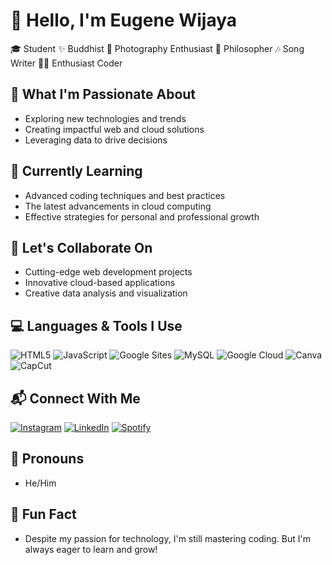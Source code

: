 # 👋 Hello, I'm Eugene Wijaya

🎓 Student ✨ Buddhist 📸 Photography Enthusiast 🧠 Philosopher 🎶 Song Writer 🧑‍💻 Enthusiast Coder

## 🚀 What I'm Passionate About
- Exploring new technologies and trends
- Creating impactful web and cloud solutions
- Leveraging data to drive decisions

## 🧠 Currently Learning
- Advanced coding techniques and best practices
- The latest advancements in cloud computing
- Effective strategies for personal and professional growth

## 🤝 Let's Collaborate On
- Cutting-edge web development projects
- Innovative cloud-based applications
- Creative data analysis and visualization

## 💻 Languages & Tools I Use
![HTML5](https://img.shields.io/badge/-HTML5-E34F26?style=flat-square&logo=html5&logoColor=white)
![JavaScript](https://img.shields.io/badge/-JavaScript-F7DF1E?style=flat-square&logo=javascript&logoColor=black)
![Google Sites](https://img.shields.io/badge/-Google%20Sites-4285F4?style=flat-square&logo=google&logoColor=white)
![MySQL](https://img.shields.io/badge/-MySQL-4479A1?style=flat-square&logo=mysql&logoColor=white)
![Google Cloud](https://img.shields.io/badge/-Google%20Cloud-4285F4?style=flat-square&logo=google-cloud&logoColor=white)
![Canva](https://img.shields.io/badge/-Canva-00C4CC?style=flat-square&logo=canva&logoColor=white)
![CapCut](https://img.shields.io/badge/-CapCut-000000?style=flat-square&logo=capcut&logoColor=white)

## 📬 Connect With Me
[![Instagram](https://img.shields.io/badge/-Instagram-E4405F?style=flat-square&logo=instagram&logoColor=white)](https://www.instagram.com/eugenewijaya)
[![LinkedIn](https://img.shields.io/badge/-LinkedIn-0077B5?style=flat-square&logo=linkedin&logoColor=white)](https://www.linkedin.com/in/eugene-wijaya)
[![Spotify](https://img.shields.io/badge/-Spotify-1DB954?style=flat-square&logo=spotify&logoColor=white)](https://open.spotify.com/artist/0yN9XYHDeXdrOGEGdINjuc?si=12345)

## 🌟 Pronouns
- He/Him

## 🎉 Fun Fact
- Despite my passion for technology, I'm still mastering coding. But I'm always eager to learn and grow!
